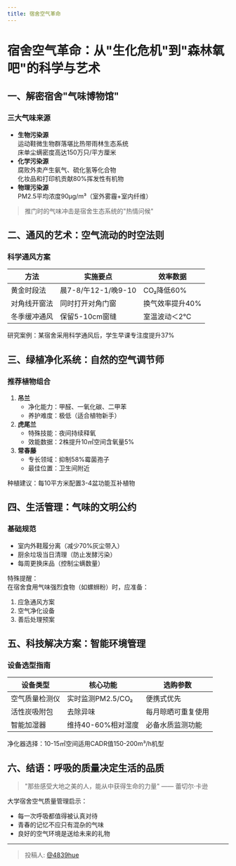 ```yaml
---
title: 宿舍空气革命
---
```


# 宿舍空气革命：从"生化危机"到"森林氧吧"的科学与艺术

## 一、解密宿舍"气味博物馆"

### 三大气味来源
- **生物污染源**  
  运动鞋微生物群落堪比热带雨林生态系统  
  床单尘螨密度高达150万只/平方厘米
- **化学污染源**  
  腐败外卖产生氨气、硫化氢等化合物  
  化妆品和打印机贡献80%挥发性有机物
- **物理污染源**  
  PM2.5平均浓度90μg/m³（室外雾霾+室内纤维）

> 推门时的气味冲击是宿舍生态系统的"热情问候"

## 二、通风的艺术：空气流动的时空法则

### 科学通风方案
| 方法            | 实施要点                  | 效率数据           |
|-----------------|--------------------------|--------------------|
| 黄金时段法      | 晨7-8/午12-1/晚9-10      | CO₂降低60%         |
| 对角线开窗法    | 同时打开对角门窗          | 换气效率提升40%    |
| 冬季缓冲通风    | 保留5-10cm窗缝           | 室温波动＜2℃       |

研究案例：某宿舍采用科学通风后，学生早课专注度提升37%

## 三、绿植净化系统：自然的空气调节师

### 推荐植物组合
1. **吊兰**  
   - 净化能力：甲醛、一氧化碳、二甲苯  
   - 养护难度：极低（适合植物新手）
2. **虎尾兰**  
   - 特殊技能：夜间持续释氧  
   - 效能数据：2株提升10㎡空间含氧量5%
3. **常春藤**  
   - 专长领域：抑制58%霉菌孢子  
   - 最佳位置：卫生间附近

种植建议：每10平方米配置3-4盆功能互补植物

## 四、生活管理：气味的文明公约

### 基础规范
- 室内外鞋履分离（减少70%灰尘带入）
- 厨余垃圾当日清理（防止发酵污染）
- 每周更换床品（控制尘螨数量）

特殊提醒：  
在宿舍食用气味强烈食物（如螺蛳粉）时，应准备：  
1. 应急通风方案  
2. 空气净化设备  
3. 善后处理预案  

## 五、科技解决方案：智能环境管理

### 设备选型指南
| 设备类型       | 核心功能               | 选购参数           |
|----------------|------------------------|--------------------|
| 空气质量检测仪 | 实时监测PM2.5/CO₂      | 便携式优先         |
| 活性炭吸附包   | 去除异味               | 每月晾晒可重复使用 |
| 智能加湿器     | 维持40-60%相对湿度     | 必备水质监测功能   |

净化器选择：10-15㎡空间适用CADR值150-200m³/h机型

## 六、结语：呼吸的质量决定生活的品质

> "那些感受大地之美的人，能从中获得生命的力量" —— 蕾切尔·卡逊

大学宿舍空气质量管理启示：  
- 每一次呼吸都值得被认真对待  
- 青春的记忆不应只有混杂的气味  
- 良好的空气环境是送给未来的礼物

---

> 投稿人: [@4839hue](https://github.com/4839hue)
